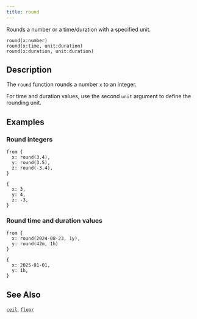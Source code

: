 ```yaml
---
title: round
---
```


Rounds a number or a time/duration with a specified unit.

```tql
round(x:number)
round(x:time, unit:duration)
round(x:duration, unit:duration)
```

## Description

The `round` function rounds a number `x` to an integer.

For time and duration values, use the second `unit` argument to define the
rounding unit.

## Examples

### Round integers

```tql
from {
  x: round(3.4),
  y: round(3.5),
  z: round(-3.4),
}
```

```tql
{
  x: 3,
  y: 4,
  z: -3,
}
```

### Round time and duration values

```tql
from {
  x: round(2024-08-23, 1y),
  y: round(42m, 1h)
}
```

```tql
{
  x: 2025-01-01,
  y: 1h,
}
```

## See Also

[`ceil`](ceil), [`floor`](floor)

